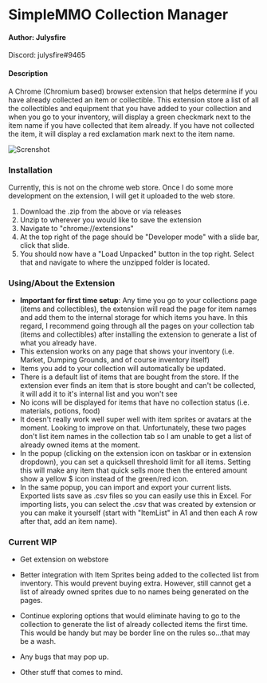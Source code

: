 # SimpleMMO Collection Manager

#### Author: Julysfire
Discord: julysfire#9465

#### Description
A Chrome (Chromium based) browser extension that helps determine if you have already collected an item or collectible.  This extension store a list of all the collectibles and equipment that you have added to your collection and when you go to your inventory, will display a green checkmark next to the item name if you have collected that item already.  If you have not collected the item, it will display a red exclamation mark next to the item name.


![Screnshot](https://i.imgur.com/HOJPQZZ.png)


### Installation
Currently, this is not on the chrome web store.  Once I do some more development on the extension, I will get it uploaded to the web store.

1. Download the .zip from the above or via releases
2. Unzip to wherever you would like to save the extension
3. Navigate to "chrome://extensions"
4. At the top right of the page should  be "Developer mode" with a slide bar, click that slide.
5. You should now have a "Load Unpacked" button in the top right.  Select that and navigate to where the unzipped folder is located.


### Using/About the Extension
- **Important for first time setup**: Any time you go to your collections page (items and collectibles), the extension will read the page for item names and add them to the internal storage for which items you have.  In this regard, I recommend going through all the pages on your collection tab (items and collectibles) after installing the extension to generate a list of what you already have.
- This extension works on any page that shows your inventory (i.e.  Market, Dumping Grounds, and of course inventory itself)
- Items you add to your collection will automatically be updated.
- There is a default list of items that are bought from the store.  If the extension ever finds an item that is store bought and can't be collected, it will add it to it's internal list and you won't see
- No icons will be displayed for items that have no collection status (i.e. materials, potions, food)
- It doesn't really work well super well with item sprites or avatars at the moment.  Looking to improve on that.  Unfortunately, these two pages don't list item names in the collection tab so I am unable to get a list of already owned items at the moment.
- In the popup (clicking on the extension icon on taskbar or in extension dropdown), you can set a quicksell threshold limit for all items.  Setting this will make any item that quick sells more then the entered amount show a yellow $ icon instead of the green/red icon.
- In the same popup, you can import and export your current lists.  Exported lists save as .csv files so you can easily use this in Excel.  For importing lists, you can select the .csv that was created by extension or you can make it yourself (start with "ItemList" in A1 and then each A row after that, add an item name).

### Current WIP
- Get extension on webstore

- Better integration with Item Sprites being added to the collected list from inventory.  This would prevent buying extra.  However, still cannot get a list of already owned sprites due to no names being generated on the pages.
- Continue exploring options that would eliminate having to go to the collection to generate the list of already collected items the first time.  This would be handy but may be border line on the rules so...that may be a wash.
- Any bugs that may pop up.
- Other stuff that comes to mind.
